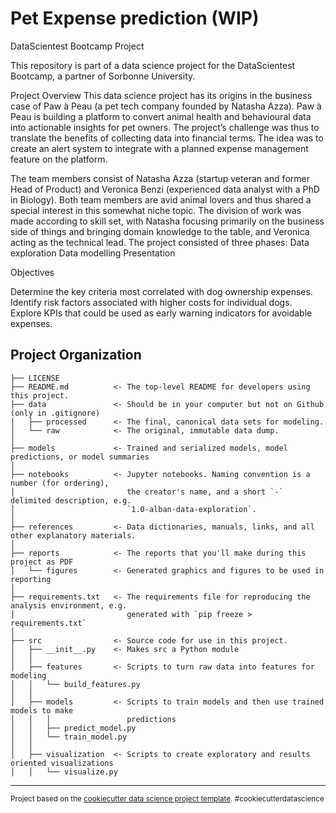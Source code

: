 Pet Expense prediction (WIP)
==============================

DataScientest Bootcamp Project

This repository is part of a data science project for the DataScientest Bootcamp, a partner of Sorbonne University.

Project Overview
This data science project has its origins in the business case of Paw à Peau (a pet tech company founded by Natasha Azza). Paw à Peau is building a platform to convert animal health and behavioural data into actionable insights for pet owners. The project’s challenge was thus to translate the benefits of collecting data into financial terms. The idea was to create an alert system to integrate with a planned expense management feature on the platform. 

The team members consist of Natasha Azza (startup veteran and former Head of Product) and Veronica Benzi (experienced data analyst with a PhD in Biology). Both team members are avid animal lovers and thus shared a special interest in this somewhat niche topic. The division of work was made according to skill set, with Natasha focusing primarily on the business side of things and bringing domain knowledge to the table, and Veronica acting as the technical lead. The project consisted of three phases: 
Data exploration
Data modelling 
Presentation

Objectives

Determine the key criteria most correlated with dog ownership expenses. 
Identify risk factors associated with higher costs for individual dogs. 
Explore KPIs that could be used as early warning indicators for avoidable expenses. 

Project Organization
------------

    ├── LICENSE
    ├── README.md          <- The top-level README for developers using this project.
    ├── data               <- Should be in your computer but not on Github (only in .gitignore)
    │   ├── processed      <- The final, canonical data sets for modeling.
    │   └── raw            <- The original, immutable data dump.
    │
    ├── models             <- Trained and serialized models, model predictions, or model summaries
    │
    ├── notebooks          <- Jupyter notebooks. Naming convention is a number (for ordering),
    │                         the creator's name, and a short `-` delimited description, e.g.
    │                         `1.0-alban-data-exploration`.
    │
    ├── references         <- Data dictionaries, manuals, links, and all other explanatory materials.
    │
    ├── reports            <- The reports that you'll make during this project as PDF
    │   └── figures        <- Generated graphics and figures to be used in reporting
    │
    ├── requirements.txt   <- The requirements file for reproducing the analysis environment, e.g.
    │                         generated with `pip freeze > requirements.txt`
    │
    ├── src                <- Source code for use in this project.
    │   ├── __init__.py    <- Makes src a Python module
    │   │
    │   ├── features       <- Scripts to turn raw data into features for modeling
    │   │   └── build_features.py
    │   │
    │   ├── models         <- Scripts to train models and then use trained models to make
    │   │   │                 predictions
    │   │   ├── predict_model.py
    │   │   └── train_model.py
    │   │
    │   ├── visualization  <- Scripts to create exploratory and results oriented visualizations
    │   │   └── visualize.py

--------

<p><small>Project based on the <a target="_blank" href="https://drivendata.github.io/cookiecutter-data-science/">cookiecutter data science project template</a>. #cookiecutterdatascience</small></p>

